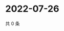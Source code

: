 # 2022-07-26

共 0 条

<!-- BEGIN WEIBO -->
<!-- 最后更新时间 Tue Jul 26 2022 20:32:16 GMT+0800 (China Standard Time) -->

<!-- END WEIBO -->
